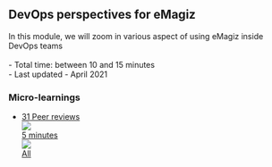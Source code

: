 <div class="ez-academy">
	<div class="ez-academy__body">
		<main class="master">
	<h2 class="title">DevOps perspectives for eMagiz</h2>
    <p>
       In this module, we will zoom in various aspect of using eMagiz inside DevOps teams
        </br></br>
        - Total time: between 10 and 15 minutes
        </br>
        - Last updated - April 2021
    </p>
    <h3 class="title">Micro-learnings</h3>
    <ul class="strip-container">
        <li class="strip">
            <a href="../../docs/microlearning/intermediate-devops-perspectives-peerreview" class="strip__link">
            <label for="" class="strip__label">
                <span>31</span>
                Peer reviews
            </label>
            <div class="strip__attribute">
                <img class="strip__attribute-icon strip__attribute-icon--duration" src="../../img/icon-duration32.svg"/>
                <div class="strip__attribute-label">5 minutes</div>
            </div>
            <div class="strip__attribute">
                <img class="strip__attribute-icon strip__attribute-icon--roles" src="../../img/icon-roles32.svg"/>
                <div class="strip__attribute-label">All</div>
            </div>
        </a>
        </li>
    </ul>
    </main>
    </div>
</div>